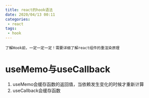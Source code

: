 ```yaml
---
title: react的hook语法
date: 2020/04/13 00:11
categories: 
 - react
tags: 
 - hook
---
```


<!-- more -->

`了解Hook前，一定一定一定！需要详细了解react组件的重渲染原理`

# useMemo与useCallback

1. useMemo会缓存函数的返回值，当依赖发生变化的时候才重新计算
2. useCallback会缓存函数


